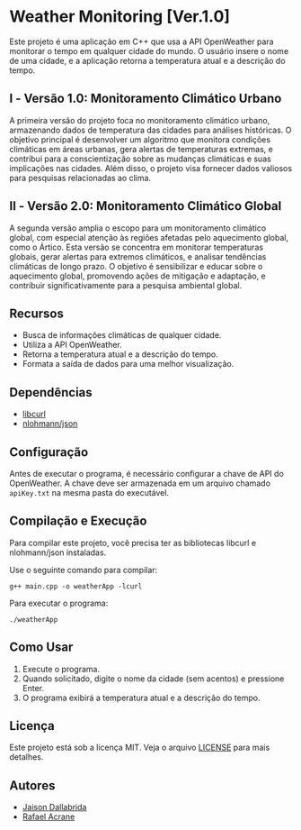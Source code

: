 # Weather Monitoring [Ver.1.0]
Este projeto é uma aplicação em C++ que usa a API OpenWeather para monitorar o tempo em qualquer cidade do mundo. O usuário insere o nome de uma cidade, e a aplicação retorna a temperatura atual e a descrição do tempo.

## Ⅰ - Versão 1.0: Monitoramento Climático Urbano

A primeira versão do projeto foca no monitoramento climático urbano, armazenando dados de temperatura das cidades para análises históricas. O objetivo principal é desenvolver um algoritmo que monitora condições climáticas em áreas urbanas, gera alertas de temperaturas extremas, e contribui para a conscientização sobre as mudanças climáticas e suas implicações nas cidades. Além disso, o projeto visa fornecer dados valiosos para pesquisas relacionadas ao clima.

## Ⅱ - Versão 2.0: Monitoramento Climático Global
A segunda versão amplia o escopo para um monitoramento climático global, com especial atenção às regiões afetadas pelo aquecimento global, como o Ártico. Esta versão se concentra em monitorar temperaturas globais, gerar alertas para extremos climáticos, e analisar tendências climáticas de longo prazo. O objetivo é sensibilizar e educar sobre o aquecimento global, promovendo ações de mitigação e adaptação, e contribuir significativamente para a pesquisa ambiental global.

## Recursos
- Busca de informações climáticas de qualquer cidade.
- Utiliza a API OpenWeather.
- Retorna a temperatura atual e a descrição do tempo.
- Formata a saída de dados para uma melhor visualização.

## Dependências
- [libcurl](https://curl.se/libcurl/)
- [nlohmann/json](https://github.com/nlohmann/json)
 
## Configuração
Antes de executar o programa, é necessário configurar a chave de API do OpenWeather. A chave deve ser armazenada em um arquivo chamado `apiKey.txt` na mesma pasta do executável.

## Compilação e Execução
Para compilar este projeto, você precisa ter as bibliotecas libcurl e nlohmann/json instaladas. 

Use o seguinte comando para compilar:
```
g++ main.cpp -o weatherApp -lcurl
```

Para executar o programa:
```
./weatherApp
```

## Como Usar
1. Execute o programa.
2. Quando solicitado, digite o nome da cidade (sem acentos) e pressione Enter.
3. O programa exibirá a temperatura atual e a descrição do tempo.

## Licença
Este projeto está sob a licença MIT. Veja o arquivo [LICENSE](LICENSE) para mais detalhes.

## Autores
- [Jaison Dallabrida](https://github.com/JaisonDalls)
- [Rafael Acrane](https://github.com/acranerafael)

